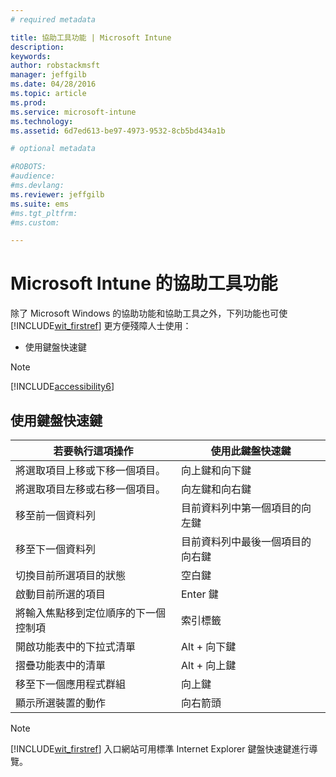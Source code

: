 ```yaml
---
# required metadata

title: 協助工具功能 | Microsoft Intune
description:
keywords:
author: robstackmsft
manager: jeffgilb
ms.date: 04/28/2016
ms.topic: article
ms.prod:
ms.service: microsoft-intune
ms.technology:
ms.assetid: 6d7ed613-be97-4973-9532-8cb5bd434a1b

# optional metadata

#ROBOTS:
#audience:
#ms.devlang:
ms.reviewer: jeffgilb
ms.suite: ems
#ms.tgt_pltfrm:
#ms.custom:

---
```


# Microsoft Intune 的協助工具功能
除了 Microsoft Windows 的協助功能和協助工具之外，下列功能也可使 [!INCLUDE[wit_firstref](./includes/wit_firstref_md.md)] 更方便殘障人士使用：

-   使用鍵盤快速鍵

> [!NOTE]
> [!INCLUDE[accessibility6](./includes/accessibility6_md.md)]

## 使用鍵盤快速鍵

|若要執行這項操作|使用此鍵盤快速鍵|
|--------------|------------------------------|
|將選取項目上移或下移一個項目。|向上鍵和向下鍵|
|將選取項目左移或右移一個項目。|向左鍵和向右鍵|
|移至前一個資料列|目前資料列中第一個項目的向左鍵|
|移至下一個資料列|目前資料列中最後一個項目的向右鍵|
|切換目前所選項目的狀態|空白鍵|
|啟動目前所選的項目|Enter 鍵|
|將輸入焦點移到定位順序的下一個控制項|索引標籤|
|開啟功能表中的下拉式清單|Alt + 向下鍵|
|摺疊功能表中的清單|Alt + 向上鍵|
|移至下一個應用程式群組|向上鍵|
|顯示所選裝置的動作|向右箭頭|
> [!NOTE]
> [!INCLUDE[wit_firstref](./includes/wit_firstref_md.md)] 入口網站可用標準 Internet Explorer 鍵盤快速鍵進行導覽。



<!--HONumber=Jun16_HO2-->


